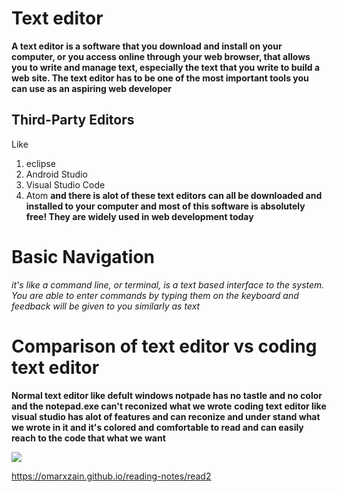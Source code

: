 # Text editor
__A text editor is a software that you download and install on
your computer, or you access online through your web browser, that
allows you to write and manage text, especially the text that you write
to build a web site. The text editor has to be one of the most
important tools you can use as an aspiring web developer__

## Third-Party Editors
Like 
1. eclipse 
2. Android Studio 
3. Visual Studio Code
4. Atom
**and there is alot of these text editors can all be downloaded and installed to your computer 
and most of this software is absolutely free! They are
widely used in web development today**


# Basic Navigation
*it's like a command line, or terminal, is a text based interface to the system. You are able to enter commands by typing them on the keyboard and feedback will be given to you similarly as text*



# Comparison of text editor vs coding text editor
**Normal text editor like defult windows notpade has no tastle and no color and the notepad.exe can't reconized what we wrote**
**coding text editor like visual studio has alot of features and can reconize and under stand what we wrote in it and it's colored and comfortable to read and can easily reach to the code that what we want**

![](https://miro.medium.com/max/800/1*2o2n2zIkODjDKioNyyeKfg.png)



https://omarxzain.github.io/reading-notes/read2
